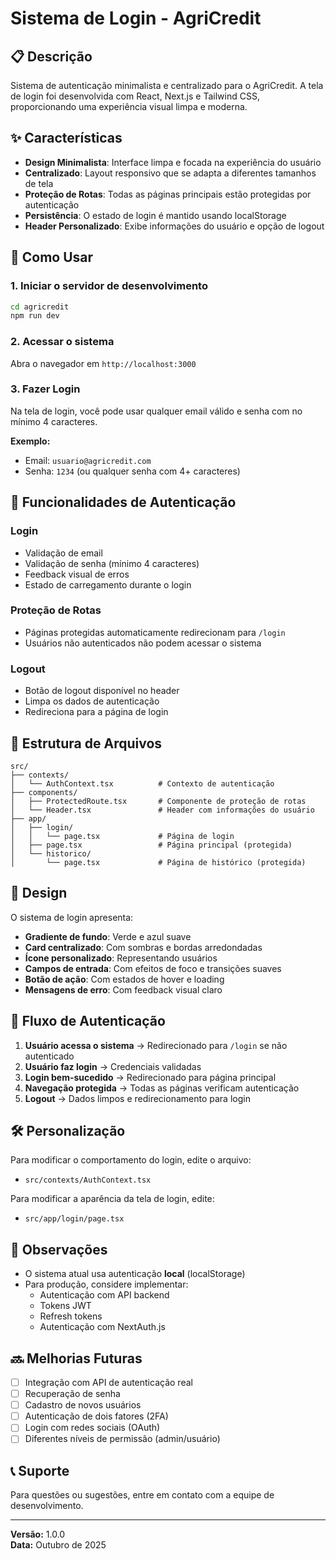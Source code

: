 # Sistema de Login - AgriCredit

## 📋 Descrição

Sistema de autenticação minimalista e centralizado para o AgriCredit. A tela de login foi desenvolvida com React, Next.js e Tailwind CSS, proporcionando uma experiência visual limpa e moderna.

## ✨ Características

- **Design Minimalista**: Interface limpa e focada na experiência do usuário
- **Centralizado**: Layout responsivo que se adapta a diferentes tamanhos de tela
- **Proteção de Rotas**: Todas as páginas principais estão protegidas por autenticação
- **Persistência**: O estado de login é mantido usando localStorage
- **Header Personalizado**: Exibe informações do usuário e opção de logout

## 🚀 Como Usar

### 1. Iniciar o servidor de desenvolvimento

```bash
cd agricredit
npm run dev
```

### 2. Acessar o sistema

Abra o navegador em `http://localhost:3000`

### 3. Fazer Login

Na tela de login, você pode usar qualquer email válido e senha com no mínimo 4 caracteres.

**Exemplo:**
- Email: `usuario@agricredit.com`
- Senha: `1234` (ou qualquer senha com 4+ caracteres)

## 🔐 Funcionalidades de Autenticação

### Login
- Validação de email
- Validação de senha (mínimo 4 caracteres)
- Feedback visual de erros
- Estado de carregamento durante o login

### Proteção de Rotas
- Páginas protegidas automaticamente redirecionam para `/login`
- Usuários não autenticados não podem acessar o sistema

### Logout
- Botão de logout disponível no header
- Limpa os dados de autenticação
- Redireciona para a página de login

## 📁 Estrutura de Arquivos

```
src/
├── contexts/
│   └── AuthContext.tsx          # Contexto de autenticação
├── components/
│   ├── ProtectedRoute.tsx       # Componente de proteção de rotas
│   └── Header.tsx               # Header com informações do usuário
├── app/
│   ├── login/
│   │   └── page.tsx             # Página de login
│   ├── page.tsx                 # Página principal (protegida)
│   └── historico/
│       └── page.tsx             # Página de histórico (protegida)
```

## 🎨 Design

O sistema de login apresenta:

- **Gradiente de fundo**: Verde e azul suave
- **Card centralizado**: Com sombras e bordas arredondadas
- **Ícone personalizado**: Representando usuários
- **Campos de entrada**: Com efeitos de foco e transições suaves
- **Botão de ação**: Com estados de hover e loading
- **Mensagens de erro**: Com feedback visual claro

## 🔄 Fluxo de Autenticação

1. **Usuário acessa o sistema** → Redirecionado para `/login` se não autenticado
2. **Usuário faz login** → Credenciais validadas
3. **Login bem-sucedido** → Redirecionado para página principal
4. **Navegação protegida** → Todas as páginas verificam autenticação
5. **Logout** → Dados limpos e redirecionamento para login

## 🛠️ Personalização

Para modificar o comportamento do login, edite o arquivo:
- `src/contexts/AuthContext.tsx`

Para modificar a aparência da tela de login, edite:
- `src/app/login/page.tsx`

## 📝 Observações

- O sistema atual usa autenticação **local** (localStorage)
- Para produção, considere implementar:
  - Autenticação com API backend
  - Tokens JWT
  - Refresh tokens
  - Autenticação com NextAuth.js

## 🔜 Melhorias Futuras

- [ ] Integração com API de autenticação real
- [ ] Recuperação de senha
- [ ] Cadastro de novos usuários
- [ ] Autenticação de dois fatores (2FA)
- [ ] Login com redes sociais (OAuth)
- [ ] Diferentes níveis de permissão (admin/usuário)

## 📞 Suporte

Para questões ou sugestões, entre em contato com a equipe de desenvolvimento.

---

**Versão:** 1.0.0  
**Data:** Outubro de 2025
